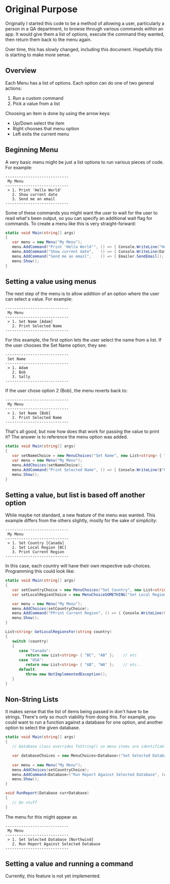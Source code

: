 # Original Purpose

Originally I started this code to be a method of allowing a user, particularly a person in a QA department, to browse through various commands within an 
app.   It would give them a list of options, execute the command they wanted, then return them back to the menu again.

Over time, this has slowly changed, including this document.  Hopefully this is starting to make more sense.

## Overview

Each Menu has a list of options.  Each option can do one of two general actions:
1) Run a custom command
2) Pick a value from a list

Choosing an item is done by using the arrow keys:
- Up/Down select the item
- Right chooses that menu option
- Left exits the current menu

## Beginning Menu

A very basic menu might be just a list options to run various pieces of code.   For example:

```
----------------------------
 My Menu
----------------------------
 > 1. Print 'Hello World'
   2. Show current date
   3. Send me an email
----------------------------
```

Some of these commands you might want the user to wait for the user to read what's been output, so you can specify an additional wait flag for commands.
To create a menu like this is very straight-forward:

```csharp
static void Main(string[] args)
{
   var menu = new Menu("My Menu");
   menu.AddCommand("Print 'Hello World'", () => { Console.WriteLine("Hello World"); }, wait: true);
   menu.AddCommand("Show current date",   () => { Console.WriteLine(DateTime.Now);  }, wait: true);
   menu.AddCommand("Send me an email",    () => { Emailer.SendEmail(); });							  // wait = false by default
   menu.Show();   
}
```

## Setting a value using menus

The next step of the menu is to allow addition of an option where the user can select a value.   For example:

```
----------------------------
 My Menu
----------------------------
 > 1. Set Name [Adam]
   2. Print Selected Name
----------------------------
```

For this example, the first option lets the user select the name from a list.  If the user chooses the Set Name option, they see:
```
----------------------------
 Set Name
----------------------------
 > 1. Adam
   2. Bob
   3. Sally
----------------------------
```

If the user chose option 2 (Bob), the menu reverts back to:
```
----------------------------
 My Menu
----------------------------
 > 1. Set Name [Bob]
   2. Print Selected Name
----------------------------
```

That's all good, but now how does that work for passing the value to print it?   The answer is to reference the menu option was added.

```csharp
static void Main(string[] args)
{
   var setNameChoice = new MenuChoices("Set Name", new List<string> { "Adam", "Bob", "Sally" });      
   var menu = new Menu("My Menu");  
   menu.AddChoices(setNameChoice);
   menu.AddCommand("Print Selected Name", () => { Console.WriteLine($"Current name = {setNameChoice.SelectedItem}"); });
   menu.Show();   
}
```

## Setting a value, but list is based off another option

While maybe not standard, a new feature of the menu was wanted.  This example differs from the others slightly, mostly for the sake of simplicity:

```
----------------------------
 My Menu
----------------------------
 > 1. Set Country [Canada]
   2. Set Local Region [BC]
   3. Print Current Region
----------------------------
```

In this case, each country will have their own respective sub-choices.  Programming this could look like:

```csharp
static void Main(string[] args)
{
   var setCountryChoice = new MenuChoices("Set Country", new List<string> { "Canada", "USA" });
   var setLocalRegionChoice = new MenuChoiceSOMETHING("Set Local Region", (country) => { return GetLocalRegionsFor(country); }

   var menu = new Menu("My Menu");  
   menu.AddChoices(setCountryChoice);
   menu.AddCommand("PPrint Current Region", () => { Console.WriteLine($"Current region = {setLocalRegionChoice.SelectedItem}"); });
   menu.Show();   
}

List<string> GetLocalRegionsFor(string country)
{
   switch (country)
   {
      case "Canada": 
	     return new List<string> { "BC", "AB" };    // etc
	  case "USA": 
	     return new List<string> { "AB", "WA" };    // etc..
	  default:
	     throw new NotImplementedException();
   }
}
```


## Non-String Lists

It makes sense that the list of items being passed in don't have to be strings.  There's only so much viability from doing this.  For
example, you could want to run a function against a database for one option, and another option to select the given database.   

```csharp
static void Main(string[] args)
{
   // Database class overrides ToString() so menu items are identifiable

   var databaseChoices = new MenuChoices<Database>("Set Selected Database", GetAllDatabases());
   
   var menu = new Menu("My Menu");  
   menu.AddChoices(setCountryChoice);
   menu.AddCommand<Database>("Run Report Against Selected Database", (currDatabase) => { RunReport(currDatabase); });
   menu.Show();   
}

void RunReport(Database currDatabase)
{
   // Do stuff
}
```

The menu for this might appear as
```
----------------------------
 My Menu
----------------------------
 > 1. Set Selected Database [Northwind]
   2. Run Report Against Selected Database
----------------------------
```

## Setting a value and running a command

Currently, this feature is not yet implemented.
